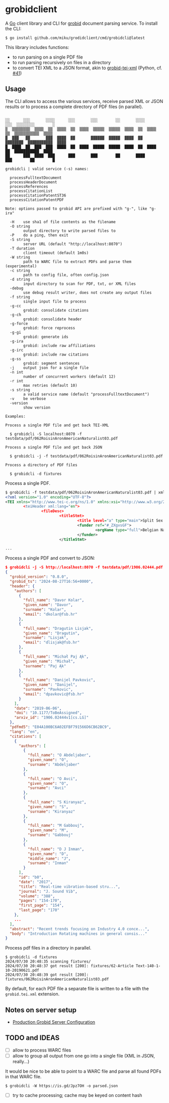 # grobidclient

A [Go](https://go.dev) client library and CLI for
[grobid](https://github.com/kermitt2/grobid) document parsing service. To
install the CLI:

```
$ go install github.com/miku/grodidclient/cmd/grobidcli@latest
```

This library includes functions:

* to run parsing on a single PDF file
* to run parsing recursively on files in a directory
* to convert TEI XML to a JSON format, akin to [grobid-tei-xml](https://pypi.org/project/grobid-tei-xml/) (Python, cf. [#41](https://github.com/kermitt2/grobid_client_python/issues/41))

## Usage

The CLI allows to access the various services, receive parsed XML or JSON
results or to process a complete directory of PDF files (in parallel).

```shell

░░      ░░░       ░░░░      ░░░       ░░░        ░░       ░░░░      ░░░  ░░░░░░░░        ░
▒  ▒▒▒▒▒▒▒▒  ▒▒▒▒  ▒▒  ▒▒▒▒  ▒▒  ▒▒▒▒  ▒▒▒▒▒  ▒▒▒▒▒  ▒▒▒▒  ▒▒  ▒▒▒▒  ▒▒  ▒▒▒▒▒▒▒▒▒▒▒  ▒▒▒▒
▓  ▓▓▓   ▓▓       ▓▓▓  ▓▓▓▓  ▓▓       ▓▓▓▓▓▓  ▓▓▓▓▓  ▓▓▓▓  ▓▓  ▓▓▓▓▓▓▓▓  ▓▓▓▓▓▓▓▓▓▓▓  ▓▓▓▓
█  ████  ██  ███  ███  ████  ██  ████  █████  █████  ████  ██  ████  ██  ███████████  ████
██      ███  ████  ███      ███       ███        ██       ████      ███        ██        █

grobidcli | valid service (-s) names:

  processFulltextDocument
  processHeaderDocument
  processReferences
  processCitationList
  processCitationPatentST36
  processCitationPatentPDF

Note: options passed to grobid API are prefixed with "g-", like "g-ira"

  -H	use sha1 of file contents as the filename
  -O string
    	output directory to write parsed files to
  -P	do a ping, then exit
  -S string
    	server URL (default "http://localhost:8070")
  -T duration
    	client timeout (default 1m0s)
  -W string
    	path to WARC file to extract PDFs and parse them (experimental)
  -c string
    	path to config file, often config.json
  -d string
    	input directory to scan for PDF, txt, or XML files
  -debug
    	use debug result writer, does not create any output files
  -f string
    	single input file to process
  -g-cc
    	grobid: consolidate citations
  -g-ch
    	grobid: consolidate header
  -g-force
    	grobid: force reprocess
  -g-gi
    	grobid: generate ids
  -g-ira
    	grobid: include raw affiliations
  -g-irc
    	grobid: include raw citations
  -g-ss
    	grobid: segment sentences
  -j	output json for a single file
  -n int
    	number of concurrent workers (default 12)
  -r int
    	max retries (default 10)
  -s string
    	a valid service name (default "processFulltextDocument")
  -v	be verbose
  -version
    	show version

Examples:

Process a single PDF file and get back TEI-XML

  $ grobidcli -S localhost:8070 -f testdata/pdf/062RoisinAronAmericanNaturalist03.pdf

Process a single PDF file and get back JSON

  $ grobidcli -j -f testdata/pdf/062RoisinAronAmericanNaturalist03.pdf

Process a directory of PDF files

  $ grobidcli -d fixtures
```

Process a single PDF.

```xml
$ grobidcli -f testdata/pdf/062RoisinAronAmericanNaturalist03.pdf | xmllint --format - | head -10
<?xml version="1.0" encoding="UTF-8"?>
<TEI xmlns="http://www.tei-c.org/ns/1.0" xmlns:xsi="http://www.w3.org/2001/XML...
        <teiHeader xml:lang="en">
                <fileDesc>
                        <titleStmt>
                                <title level="a" type="main">Split Sex Ratios ...
                                <funder ref="#_ZXgvsGF">
                                        <orgName type="full">Belgian National ...
                                </funder>
                        </titleStmt>

...
```

Process a single PDF and convert to JSON:

```json
$ grobidcli -j -S http://localhost:8070 -f testdata/pdf/1906.02444.pdf | jq .
{
  "grobid_version": "0.8.0",
  "grobid_ts": "2024-08-27T16:56+0000",
  "header": {
    "authors": [
      {
        "full_name": "Davor Kolar",
        "given_name": "Davor",
        "surname": "Kolar",
        "email": "dkolar@fsb.hr"
      },
      {
        "full_name": "Dragutin Lisjak",
        "given_name": "Dragutin",
        "surname": "Lisjak",
        "email": "dlisjak@fsb.hr"
      },
      {
        "full_name": "Michał Paj Ąk",
        "given_name": "Michał",
        "surname": "Paj Ąk"
      },
      {
        "full_name": "Danijel Pavkovic",
        "given_name": "Danijel",
        "surname": "Pavkovic",
        "email": "dpavkovic@fsb.hr"
      }
    ],
    "date": "2019-06-06",
    "doi": "10.1177/ToBeAssigned",
    "arxiv_id": "1906.02444v1[cs.LG]"
  },
  "pdfmd5": "E04A100BC6A02EFBF791566D6CB62BC9",
  "lang": "en",
  "citations": [
    {
      "authors": [
        {
          "full_name": "O Abdeljaber",
          "given_name": "O",
          "surname": "Abdeljaber"
        },
        {
          "full_name": "O Avci",
          "given_name": "O",
          "surname": "Avci"
        },
        {
          "full_name": "S Kiranyaz",
          "given_name": "S",
          "surname": "Kiranyaz"
        },
        {
          "full_name": "M Gabbouj",
          "given_name": "M",
          "surname": "Gabbouj"
        },
        {
          "full_name": "D J Inman",
          "given_name": "D",
          "middle_name": "J",
          "surname": "Inman"
        }
      ],
      "id": "b0",
      "date": "2017",
      "title": "Real-time vibration-based stru...",
      "journal": "J. Sound Vib",
      "volume": "388",
      "pages": "154-170",
      "first_page": "154",
      "last_page": "170"
    },
    ...
  ],
  "abstract": "Recent trends focusing on Industry 4.0 conce...",
  "body": "Introduction Rotating machines in general consis..."
}
```

Process pdf files in a directory in parallel.

```shell
$ grobidcli -d fixtures
2024/07/30 20:48:35 scanning fixtures/
2024/07/30 20:48:37 got result [200]: fixtures/62-Article Text-140-1-10-20190621.pdf
2024/07/30 20:48:39 got result [200]: fixtures/062RoisinAronAmericanNaturalist03.pdf
```

By default, for each PDF file a separate file is written to a file with the
`grobid.tei.xml` extension.


## Notes on server setup

* [Production Grobid Server Configuration](https://github.com/kermitt2/grobid/issues/443#issuecomment-505208132)

## TODO and IDEAS

* [ ] allow to process WARC files
* [ ] allow to group all output from one go into a single file (XML in JSON, really...)

It would be nice to be able to point to a WARC file and parse all found PDFs in
that WARC file.

```shell
$ grobidcli -W https://is.gd/Jpz7OH -o parsed.json
```

* [ ] try to cache processing; cache may be keyed on content hash

